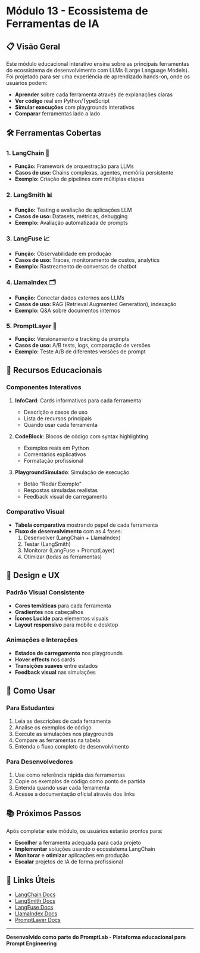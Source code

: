 # Módulo 13 - Ecossistema de Ferramentas de IA

## 📋 Visão Geral

Este módulo educacional interativo ensina sobre as principais ferramentas do ecossistema de desenvolvimento com LLMs (Large Language Models). Foi projetado para ser uma experiência de aprendizado hands-on, onde os usuários podem:

- **Aprender** sobre cada ferramenta através de explanações claras
- **Ver código** real em Python/TypeScript
- **Simular execuções** com playgrounds interativos
- **Comparar** ferramentas lado a lado

## 🛠️ Ferramentas Cobertas

### 1. **LangChain** 🔗
- **Função:** Framework de orquestração para LLMs
- **Casos de uso:** Chains complexas, agentes, memória persistente
- **Exemplo:** Criação de pipelines com múltiplas etapas

### 2. **LangSmith** 📊
- **Função:** Testing e avaliação de aplicações LLM
- **Casos de uso:** Datasets, métricas, debugging
- **Exemplo:** Avaliação automatizada de prompts

### 3. **LangFuse** 📈
- **Função:** Observabilidade em produção
- **Casos de uso:** Traces, monitoramento de custos, analytics
- **Exemplo:** Rastreamento de conversas de chatbot

### 4. **LlamaIndex** 🗂️
- **Função:** Conectar dados externos aos LLMs
- **Casos de uso:** RAG (Retrieval Augmented Generation), indexação
- **Exemplo:** Q&A sobre documentos internos

### 5. **PromptLayer** 🔄
- **Função:** Versionamento e tracking de prompts
- **Casos de uso:** A/B tests, logs, comparação de versões
- **Exemplo:** Teste A/B de diferentes versões de prompt

## 🎯 Recursos Educacionais

### Componentes Interativos

1. **InfoCard**: Cards informativos para cada ferramenta
   - Descrição e casos de uso
   - Lista de recursos principais
   - Quando usar cada ferramenta

2. **CodeBlock**: Blocos de código com syntax highlighting
   - Exemplos reais em Python
   - Comentários explicativos
   - Formatação profissional

3. **PlaygroundSimulado**: Simulação de execução
   - Botão "Rodar Exemplo"
   - Respostas simuladas realistas
   - Feedback visual de carregamento

### Comparativo Visual

- **Tabela comparativa** mostrando papel de cada ferramenta
- **Fluxo de desenvolvimento** com as 4 fases:
  1. Desenvolver (LangChain + LlamaIndex)
  2. Testar (LangSmith)
  3. Monitorar (LangFuse + PromptLayer)
  4. Otimizar (todas as ferramentas)

## 🎨 Design e UX

### Padrão Visual Consistente
- **Cores temáticas** para cada ferramenta
- **Gradientes** nos cabeçalhos
- **Ícones Lucide** para elementos visuais
- **Layout responsivo** para mobile e desktop

### Animações e Interações
- **Estados de carregamento** nos playgrounds
- **Hover effects** nos cards
- **Transições suaves** entre estados
- **Feedback visual** nas simulações

## 🚀 Como Usar

### Para Estudantes
1. Leia as descrições de cada ferramenta
2. Analise os exemplos de código
3. Execute as simulações nos playgrounds
4. Compare as ferramentas na tabela
5. Entenda o fluxo completo de desenvolvimento

### Para Desenvolvedores
1. Use como referência rápida das ferramentas
2. Copie os exemplos de código como ponto de partida
3. Entenda quando usar cada ferramenta
4. Acesse a documentação oficial através dos links

## 📚 Próximos Passos

Após completar este módulo, os usuários estarão prontos para:

- **Escolher** a ferramenta adequada para cada projeto
- **Implementar** soluções usando o ecossistema LangChain
- **Monitorar** e **otimizar** aplicações em produção
- **Escalar** projetos de IA de forma profissional

## 🔗 Links Úteis

- [LangChain Docs](https://docs.langchain.com/)
- [LangSmith Docs](https://docs.smith.langchain.com/)
- [LangFuse Docs](https://langfuse.com/docs)
- [LlamaIndex Docs](https://docs.llamaindex.ai/)
- [PromptLayer Docs](https://docs.promptlayer.com/)

---

**Desenvolvido como parte do PromptLab - Plataforma educacional para Prompt Engineering**
